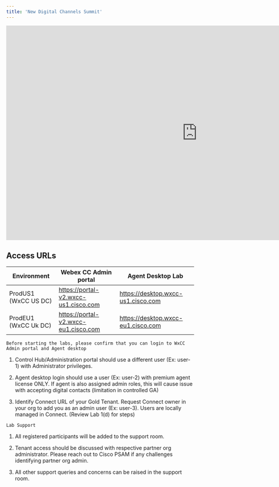 ```yaml
---
title: 'New Digital Channels Summit'
---
```


<iframe width="1024" height="576" src="https://www.youtube.com/embed/prUqQC2FxPU" title="" frameborder="0" allow="accelerometer; autoplay; clipboard-write; encrypted-media; gyroscope; picture-in-picture" allowfullscreen></iframe>

                                                    
## Access URLs

| Environment     | Webex CC Admin portal                     | Agent Desktop Lab                                                       |
| --------------- | ----------------------------------------- | -------------------------------------------------------------           |
| ProdUS1 (WxCC US DC)| https://portal-v2.wxcc-us1.cisco.com| https://desktop.wxcc-us1.cisco.com |
| ProdEU1 (WxCC Uk DC)| https://portal-v2.wxcc-eu1.cisco.com| https://desktop.wxcc-eu1.cisco.com |

`Before starting the labs, please confirm that you can login to WxCC Admin portal and Agent desktop`

1. Control Hub/Administration portal should use a different user (Ex: user-1) with Administrator privileges. 

2. Agent desktop login should use a user (Ex: user-2) with  premium agent license ONLY. 
If agent is also assigned admin roles, this will cause issue with accepting digital contacts (limitation in controlled GA)

3. Identify Connect URL of your Gold Tenant. Request Connect owner in your org to add you as an admin user (Ex: user-3). Users are locally managed in Connect. (Review Lab 1(d) for steps)


`Lab Support`

1. All registered participants will be added to the support room. 

2. Tenant access should be discussed with respective partner org administrator. Please reach out to Cisco PSAM if any challenges identifying partner org admin. 

3. All other support queries and concerns can be raised in the support room.
